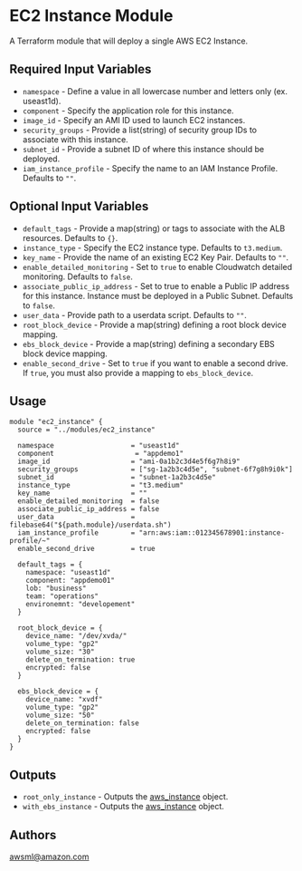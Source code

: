 EC2 Instance Module
===========

A Terraform module that will deploy a single AWS EC2 Instance.

Required Input Variables
----------------------

- `namespace` - Define a value in all lowercase number and letters only (ex. useast1d).
- `component` - Specify the application role for this instance.
- `image_id` - Specify an AMI ID used to launch EC2 instances.
- `security_groups` - Provide a list(string) of security group IDs to associate with this instance.
- `subnet_id` - Provide a subnet ID of where this instance should be deployed.
- `iam_instance_profile` - Specify the name to an IAM Instance Profile. Defaults to `""`.

Optional Input Variables
----------------------

- `default_tags` - Provide a map(string) or tags to associate with the ALB resources. Defaults to `{}`.
- `instance_type` - Specify the EC2 instance type. Defaults to `t3.medium`.
- `key_name` - Provide the name of an existing EC2 Key Pair. Defaults to `""`.
- `enable_detailed_monitoring` - Set to `true` to enable Cloudwatch detailed monitoring. Defaults to `false`.
- `associate_public_ip_address` - Set to true to enable a Public IP address for this instance. Instance must be deployed in a Public Subnet. Defaults to `false`.
- `user_data` - Provide path to a userdata script. Defaults to `""`.
- `root_block_device` - Provide a map(string) defining a root block device mapping.
- `ebs_block_device` - Provide a map(string) defining a secondary EBS block device mapping.
- `enable_second_drive` - Set to `true` if you want to enable a second drive. If `true`, you must also provide a mapping to `ebs_block_device`.

Usage
-----

```hcl
module "ec2_instance" {
  source = "../modules/ec2_instance"

  namespace                   = "useast1d"
  component                    = "appdemo1"
  image_id                    = "ami-0a1b2c3d4e5f6g7h8i9"
  security_groups             = ["sg-1a2b3c4d5e", "subnet-6f7g8h9i0k"]
  subnet_id                   = "subnet-1a2b3c4d5e"
  instance_type               = "t3.medium"
  key_name                    = ""
  enable_detailed_monitoring  = false
  associate_public_ip_address = false
  user_data                   = filebase64("${path.module}/userdata.sh")
  iam_instance_profile        = "arn:aws:iam::012345678901:instance-profile/~"
  enable_second_drive         = true

  default_tags = {
    namespace: "useast1d"
    component: "appdemo01"
    lob: "business"
    team: "operations"
    environemnt: "developement"
  }

  root_block_device = {
    device_name: "/dev/xvda/"
    volume_type: "gp2"
    volume_size: "30"
    delete_on_termination: true
    encrypted: false
  }

  ebs_block_device = {
    device_name: "xvdf"
    volume_type: "gp2"
    volume_size: "50"
    delete_on_termination: false
    encrypted: false
  }
}
```

Outputs
----------------------

- `root_only_instance` - Outputs the [aws_instance](https://registry.terraform.io/providers/hashicorp/aws/latest/docs/resources/instance) object.
- `with_ebs_instance` - Outputs the [aws_instance](https://registry.terraform.io/providers/hashicorp/aws/latest/docs/resources/instance) object.

Authors
----------------------

awsml@amazon.com
